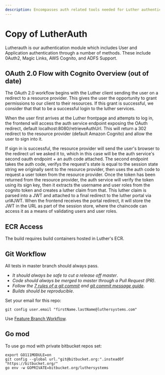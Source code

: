 ```yaml
---
description: Encompasses auth related tools needed for Luther authentication services.
---
```


# Copy of LutherAuth

Lutherauth is our authentication module which includes User and Application authentication through a number of methods. These include 0Auth2, Magic Links, AWS Cognito, and ADFS Support.

## OAuth 2.0 Flow with Cognito Overview (out of date)

The OAuth 2.0 workflow begins with the Luther client sending the user on a redirect to a resource provider. This gives the user the opportunity to grant permissions to our client to their resources. If this grant is successful, we consider that that to be a successful login to the luther services.

When the user first arrives at the Luther frontpage and attempts to log in, the frontend will access the auth service endpoint exposing the OAuth redirect, default localhost:8080/retrieveAuthUrl. This will return a 302 redirect to the resource provider (default Amazon Cognito) and allow the user to sign into it.

If sign in is successful, the resource provider will send the user's browser to the redirect url we asked it to, which in this case will be the auth service's second oauth endpoint + an auth code attached. The second endpoint takes the auth code, verifys the request's state is equal to the session state string we originally sent to the resource provider, then uses the auth code to request a user token from the resource provider. Once the token has been returned from the resource provider, the auth service will verify the token using its sign key, then it extracts the username and user roles from the cognito token and creates a luther claim from that. This luther claim is parsed into a JWT and attached to a final redirect to the luther portal via url#JWT. When the frontend receives the portal redirect, it will store the JWT in the URL as part of the session store, where the chaincode can access it as a means of validating users and user roles.

## ECR Access

The build requires build containers hosted in Luther's ECR.

## Git Workflow

All tests in master branch should always pass.

* _It should always be safe to cut a release off master_.
* _Code should always be merged to master through a Pull Request (PR)_.
* _Follow the_ [_7 rules of a git commit_](https://chris.beams.io/posts/git-commit/) _and_ [_git commit message guide_](https://github.com/RomuloOliveira/commit-messages-guide).
* _Builds should be reproducible_.

Set your email for this repo:

```
git config user.email "firstName.lastName@luthersystems.com"
```

Use [Feature Branch Workflow](https://www.atlassian.com/git/tutorials/comparing-workflows/feature-branch-workflow).

## Go mod

To use go mod with private bitbucket repos set:

```
export GO111MODULE=on
git config --global url."git@bitbucket.org:".insteadOf "https://bitbucket.org/"
go env -w GOPRIVATE=bitbucket.org/luthersystems
```
